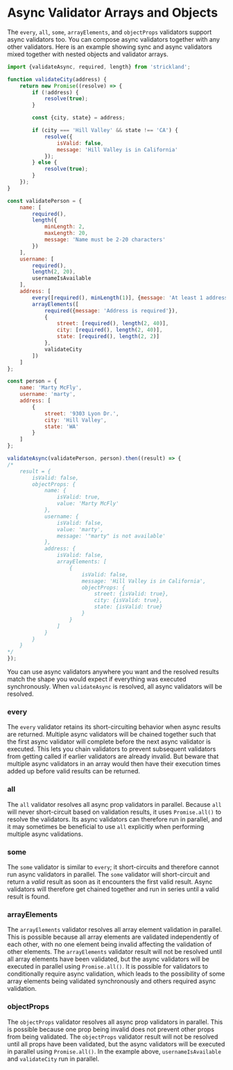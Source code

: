 # Async Validator Arrays and Objects

The `every`, `all`, `some`, `arrayElements`, and `objectProps` validators support async validators too. You can compose async validators together with any other validators. Here is an example showing sync and async validators mixed together with nested objects and validator arrays.

```jsx
import {validateAsync, required, length} from 'strickland';

function validateCity(address) {
    return new Promise((resolve) => {
        if (!address) {
            resolve(true);
        }

        const {city, state} = address;

        if (city === 'Hill Valley' && state !== 'CA') {
            resolve({
                isValid: false,
                message: 'Hill Valley is in California'
            });
        } else {
            resolve(true);
        }
    });
}

const validatePerson = {
    name: [
        required(),
        length({
            minLength: 2,
            maxLength: 20,
            message: 'Name must be 2-20 characters'
        })
    ],
    username: [
        required(),
        length(2, 20),
        usernameIsAvailable
    ],
    address: [
        every([required(), minLength(1)], {message: 'At least 1 address is required'}),
        arrayElements([
            required({message: 'Address is required'}),
            {
                street: [required(), length(2, 40)],
                city: [required(), length(2, 40)],
                state: [required(), length(2, 2)]
            },
            validateCity
        ])
    ]
};

const person = {
    name: 'Marty McFly',
    username: 'marty',
    address: [
        {
            street: '9303 Lyon Dr.',
            city: 'Hill Valley',
            state: 'WA'
        }
    ]
};

validateAsync(validatePerson, person).then((result) => {
/*
    result = {
        isValid: false,
        objectProps: {
            name: {
                isValid: true,
                value: 'Marty McFly'
            },
            username: {
                isValid: false,
                value: 'marty',
                message: '"marty" is not available'
            },
            address: {
                isValid: false,
                arrayElements: [
                    {
                        isValid: false,
                        message: 'Hill Valley is in California',
                        objectProps: {
                            street: {isValid: true},
                            city: {isValid: true},
                            state: {isValid: true}
                        }
                    }
                ]
            }
        }
    }
*/
});
```

You can use async validators anywhere you want and the resolved results match the shape you would expect if everything was executed synchronously. When `validateAsync` is resolved, all async validators will be resolved.

### every

The `every` validator retains its short-circuiting behavior when async results are returned. Multiple async validators will be chained together such that the first async validator will complete before the next async validator is executed. This lets you chain validators to prevent subsequent validators from getting called if earlier validators are already invalid. But beware that multiple async validators in an array would then have their execution times added up before valid results can be returned.

### all

The `all` validator resolves all async prop validators in parallel. Because `all` will never short-circuit based on validation results, it uses `Promise.all()` to resolve the validators. Its async validators can therefore run in parallel, and it may sometimes be beneficial to use `all` explicitly when performing multiple async validations.

### some

The `some` validator is similar to `every`; it short-circuits and therefore cannot run async validators in parallel. The `some` validator will short-circuit and return a _valid_ result as soon as it encounters the first valid result. Async validators will therefore get chained together and run in series until a valid result is found.

### arrayElements

The `arrayElements` validator resolves all array element validation in parallel. This is possible because all array elements are validated independently of each other, with no one element being invalid affecting the validation of other elements. The `arrayElements` validator result will not be resolved until all array elements have been validated, but the async validators will be executed in parallel using `Promise.all()`. It is possible for validators to conditionally require async validation, which leads to the possibility of some array elements being validated synchronously and others required async validation.

### objectProps

The `objectProps` validator resolves all async prop validators in parallel. This is possible because one prop being invalid does not prevent other props from being validated. The `objectProps` validator result will not be resolved until all props have been validated, but the async validators will be executed in parallel using `Promise.all()`. In the example above, `usernameIsAvailable` and `validateCity` run in parallel.

